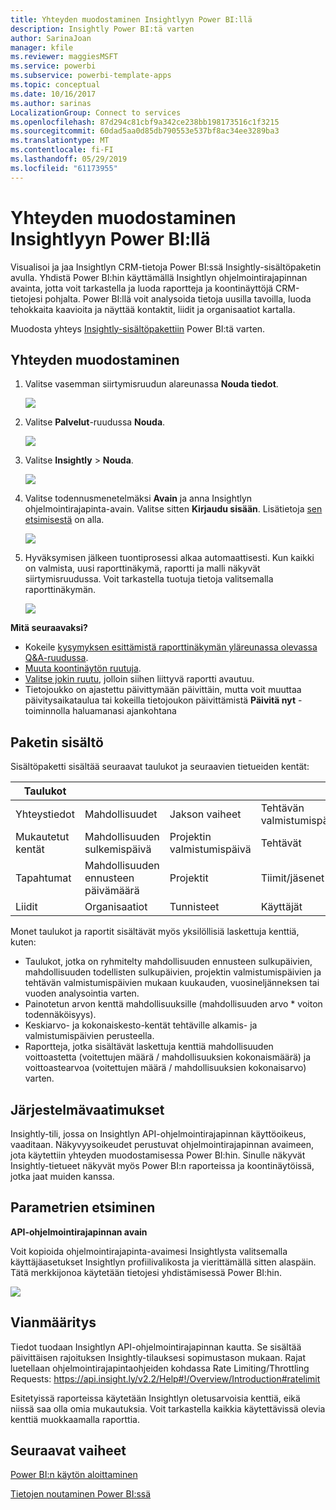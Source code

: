 ```yaml
---
title: Yhteyden muodostaminen Insightlyyn Power BI:llä
description: Insightly Power BI:tä varten
author: SarinaJoan
manager: kfile
ms.reviewer: maggiesMSFT
ms.service: powerbi
ms.subservice: powerbi-template-apps
ms.topic: conceptual
ms.date: 10/16/2017
ms.author: sarinas
LocalizationGroup: Connect to services
ms.openlocfilehash: 87d294c81cbf9a342ce238bb198173516c1f3215
ms.sourcegitcommit: 60dad5aa0d85db790553e537bf8ac34ee3289ba3
ms.translationtype: MT
ms.contentlocale: fi-FI
ms.lasthandoff: 05/29/2019
ms.locfileid: "61173955"
---
```

# <a name="connect-to-insightly-with-power-bi"></a>Yhteyden muodostaminen Insightlyyn Power BI:llä
Visualisoi ja jaa Insightlyn CRM-tietoja Power BI:ssä Insightly-sisältöpaketin avulla. Yhdistä Power BI:hin käyttämällä Insightlyn ohjelmointirajapinnan avainta, jotta voit tarkastella ja luoda raportteja ja koontinäyttöjä CRM-tietojesi pohjalta. Power BI:llä voit analysoida tietoja uusilla tavoilla, luoda tehokkaita kaavioita ja näyttää kontaktit, liidit ja organisaatiot kartalla.

Muodosta yhteys [Insightly-sisältöpakettiin](https://app.powerbi.com/getdata/services/insightly) Power BI:tä varten.

## <a name="how-to-connect"></a>Yhteyden muodostaminen
1. Valitse vasemman siirtymisruudun alareunassa **Nouda tiedot**.
   
   ![](media/service-connect-to-insightly/getdata.png)
2. Valitse **Palvelut**-ruudussa **Nouda**.
   
   ![](media/service-connect-to-insightly/services.png)
3. Valitse **Insightly** \> **Nouda**.
   
   ![](media/service-connect-to-insightly/insightly.png)
4. Valitse todennusmenetelmäksi **Avain** ja anna Insightlyn ohjelmointirajapinta-avain. Valitse sitten **Kirjaudu sisään**. Lisätietoja [sen etsimisestä](#FindingParams) on alla.
   
   ![](media/service-connect-to-insightly/creds.png)
5. Hyväksymisen jälkeen tuontiprosessi alkaa automaattisesti. Kun kaikki on valmista, uusi raporttinäkymä, raportti ja malli näkyvät siirtymisruudussa. Voit tarkastella tuotuja tietoja valitsemalla raporttinäkymän.
   
     ![](media/service-connect-to-insightly/dashboard.png)

**Mitä seuraavaksi?**

* Kokeile [kysymyksen esittämistä raporttinäkymän yläreunassa olevassa Q&A-ruudussa](consumer/end-user-q-and-a.md).
* [Muuta koontinäytön ruutuja](service-dashboard-edit-tile.md).
* [Valitse jokin ruutu](consumer/end-user-tiles.md), jolloin siihen liittyvä raportti avautuu.
* Tietojoukko on ajastettu päivittymään päivittäin, mutta voit muuttaa päivitysaikataulua tai kokeilla tietojoukon päivittämistä **Päivitä nyt** -toiminnolla haluamanasi ajankohtana

## <a name="whats-included"></a>Paketin sisältö
Sisältöpaketti sisältää seuraavat taulukot ja seuraavien tietueiden kentät:

| Taulukot |  |  |  |
| --- | --- | --- | --- |
| Yhteystiedot |Mahdollisuudet |Jakson vaiheet |Tehtävän valmistumispäivä |
| Mukautetut kentät |Mahdollisuuden sulkemispäivä |Projektin valmistumispäivä |Tehtävät |
| Tapahtumat |Mahdollisuuden ennusteen päivämäärä |Projektit |Tiimit/jäsenet |
| Liidit |Organisaatiot |Tunnisteet |Käyttäjät |

Monet taulukot ja raportit sisältävät myös yksilöllisiä laskettuja kenttiä, kuten:  

* Taulukot, jotka on ryhmitelty mahdollisuuden ennusteen sulkupäivien, mahdollisuuden todellisten sulkupäivien, projektin valmistumispäivien ja tehtävän valmistumispäivien mukaan kuukauden, vuosineljänneksen tai vuoden analysointia varten.  
* Painotetun arvon kenttä mahdollisuuksille (mahdollisuuden arvo * voiton todennäköisyys).  
* Keskiarvo- ja kokonaiskesto-kentät tehtäville alkamis- ja valmistumispäivien perusteella.  
* Raportteja, jotka sisältävät laskettuja kenttiä mahdollisuuden voittoastetta (voitettujen määrä / mahdollisuuksien kokonaismäärä) ja voittoastearvoa (voitettujen määrä / mahdollisuuksien kokonaisarvo) varten.  

## <a name="system-requirements"></a>Järjestelmävaatimukset
Insightly-tili, jossa on Insightlyn API-ohjelmointirajapinnan käyttöoikeus, vaaditaan. Näkyvyysoikeudet perustuvat ohjelmointirajapinnan avaimeen, jota käytettiin yhteyden muodostamisessa Power BI:hin. Sinulle näkyvät Insightly-tietueet näkyvät myös Power BI:n raporteissa ja koontinäytöissä, jotka jaat muiden kanssa.

<a name="FindingParams"></a>

## <a name="finding-parameters"></a>Parametrien etsiminen
**API-ohjelmointirajapinnan avain**

Voit kopioida ohjelmointirajapinta-avaimesi Insightlysta valitsemalla käyttäjäasetukset Insightlyn profiilivalikosta ja vierittämällä sitten alaspäin. Tätä merkkijonoa käytetään tietojesi yhdistämisessä Power BI:hin.

![](media/service-connect-to-insightly/findapi.png)

## <a name="troubleshooting"></a>Vianmääritys
Tiedot tuodaan Insightlyn API-ohjelmointirajapinnan kautta. Se sisältää päivittäisen rajoituksen Insightly-tilauksesi sopimustason mukaan. Rajat luetellaan ohjelmointirajapintaohjeiden kohdassa Rate Limiting/Throttling Requests: https://api.insight.ly/v2.2/Help#!/Overview/Introduction#ratelimit

Esitetyissä raporteissa käytetään Insightlyn oletusarvoisia kenttiä, eikä niissä saa olla omia mukautuksia. Voit tarkastella kaikkia käytettävissä olevia kenttiä muokkaamalla raporttia.

## <a name="next-steps"></a>Seuraavat vaiheet
[Power BI:n käytön aloittaminen](service-get-started.md)

[Tietojen noutaminen Power BI:ssä](service-get-data.md)

